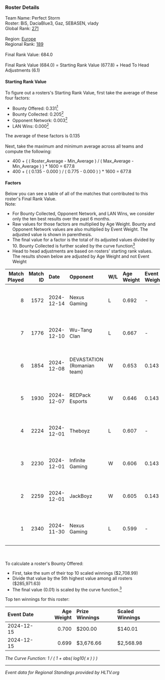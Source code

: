 ### Roster Details<br />
Team Name: Perfect Storm<br />
Roster: BiS, DaciaBlue3, Gaz, SEBASEN, vlady<br />
Global Rank: [271](../../standings_global_2025_02_28.md)<br />
<br />
Region: [Europe]( ../../standings_europe_2025_02_28.md)<br />
Regional Rank: [189]( ../../standings_europe_2025_02_28.md)<br />
<br />
Final Rank Value:  684.0<br />
<br />
Final Rank Value (684.0) = Starting Rank Value (677.8) + Head To Head Adjustments (6.1)<br />

#### Starting Rank Value<br />
To figure out a rosters's Starting Rank Value, first take the average of these four factors:<br />
- Bounty Offered: 0.331[<sup>1</sup>](#table2)
- Bounty Collected: 0.205[<sup>2</sup>](#table1)
- Opponent Network: 0.003[<sup>2</sup>](#table1)
- LAN Wins: 0.000[<sup>2</sup>](#table1)

The average of these factors is 0.135<br />
<br />
Next, take the maximum and minimum average across all teams and compute the following:<br />
- 400 + ( ( Roster_Average - Min_Average ) / ( Max_Average - Min_Average ) ) * 1600 = 677.8
- 400 + ( ( 0.135 - 0.000 ) / ( 0.775 - 0.000 ) ) * 1600 = 677.8


#### Factors<br />
Below you can see a table of all of the matches that contributed to this roster's Final Rank Value.<br />
Note:<br />

- For Bounty Collected, Opponent Network, and LAN Wins, we consider only the ten best results over the past 6 months.
- Raw values for those factors are multiplied by Age Weight. Bounty and Opponent Network values are also multiplied by Event Weight. The adjusted value is shown in parenthesis.
- The final value for a factor is the total of its adjusted values divided by 10. Bounty Collected is further scaled by the curve function[<sup>3</sup>](#curveFunction)
- Head to head adjustments are based on rosters' starting rank values. The results shown below are adjusted by Age Weight and not Event Weight
<span id="table1"></span><br />


| Match Played | Match ID | Date       | Opponent                    | W/L | Age Weight | Event Weight | Bounty Collected | Opponent Network | LAN Wins  | H2H Adj. | Roster                               |
| -: | -: | :- | :- | :- | :- | :- | :- | :- | :- | -: | :- |
|            8 |     1572 | 2024-12-14 | Nexus Gaming                | L   | 0.692      | -            | -                | -                | -         |    -2.27 | BiS, DaciaBlue3, Gaz, SEBASEN, vlady |
|            7 |     1776 | 2024-12-10 | Wu-Tang Clan                | L   | 0.667      | -            | -                | -                | -         |   -11.58 | BiS, DaciaBlue3, Gaz, SEBASEN, vlady |
|            6 |     1854 | 2024-12-08 | DEVASTATION (Romanian team) | W   | 0.653      | 0.143        | 0.004 (0.000)    | 0.088 (0.008)    | 0 (0.000) |     9.29 | BiS, DaciaBlue3, Gaz, SEBASEN, vlady |
|            5 |     1930 | 2024-12-07 | REDPack Esports             | W   | 0.646      | 0.143        | 0.002 (0.000)    | 0.092 (0.008)    | 0 (0.000) |     8.35 | BiS, DaciaBlue3, Gaz, SEBASEN, vlady |
|            4 |     2224 | 2024-12-01 | Theboyz                     | L   | 0.607      | -            | -                | -                | -         |   -10.48 | BiS, DaciaBlue3, Gaz, SEBASEN, vlady |
|            3 |     2230 | 2024-12-01 | Infinite Gaming             | W   | 0.606      | 0.143        | 0.000 (0.000)    | 0.064 (0.006)    | 0 (0.000) |     5.04 | BiS, DaciaBlue3, Gaz, SEBASEN, vlady |
|            2 |     2259 | 2024-12-01 | JackBoyz                    | W   | 0.605      | 0.143        | 0.009 (0.001)    | 0.060 (0.005)    | 0 (0.000) |     9.18 | BiS, DaciaBlue3, Gaz, SEBASEN, vlady |
|            1 |     2340 | 2024-11-30 | Nexus Gaming                | L   | 0.599      | -            | -                | -                | -         |    -1.39 | BiS, DaciaBlue3, Gaz, SEBASEN, vlady |

<br />
<span id="table2"></span><br />
To calculate a roster's Bounty Offered:<br />

- First, take the sum of their top 10 scaled winnings ($2,708.99)
- Divide that value by the 5th highest value among all rosters ($285,971.63)
- The final value (0.01) is scaled by the curve function.[<sup>3</sup>](#curveFunction)

Top ten winnings for this roster:<br />

| Event Date | Age Weight | Prize Winnings | Scaled Winnings |
| :- | -: | :- | :- |
| 2024-12-15 |      0.700 | $200.00        | $140.01         |
| 2024-12-15 |      0.699 | $3,676.66      | $2,568.98       |


<span id="curveFunction"></span>_The Curve Function: 1 / ( 1 + abs( log10( x ) ) )_<br />

---
_Event data for Regional Standings provided by HLTV.org_<br />
